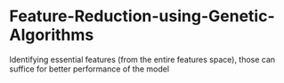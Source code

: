 # Feature-Reduction-using-Genetic-Algorithms
Identifying essential features (from the entire features space), those can suffice for better performance of the model
